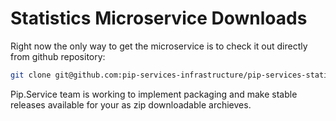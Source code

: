 # Statistics Microservice Downloads

Right now the only way to get the microservice is to check it out directly from github repository:

```bash
git clone git@github.com:pip-services-infrastructure/pip-services-statistics-node.git
```

Pip.Service team is working to implement packaging and make stable releases available for your 
as zip downloadable archieves.